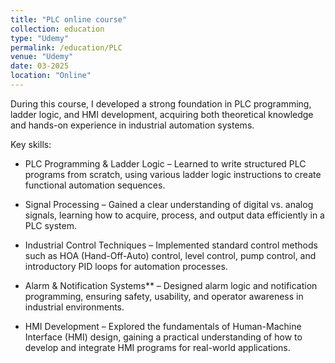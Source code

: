 ```yaml
---
title: "PLC online course"
collection: education
type: "Udemy"
permalink: /education/PLC
venue: "Udemy"
date: 03-2025
location: "Online"
---
```


During this course, I developed a strong foundation in PLC programming, ladder logic, and HMI development, acquiring both theoretical knowledge and hands-on experience in industrial automation systems.  

Key skills:

* PLC Programming & Ladder Logic – Learned to write structured PLC programs from scratch, using various ladder logic instructions to create functional automation sequences.  

* Signal Processing – Gained a clear understanding of digital vs. analog signals, learning how to acquire, process, and output data efficiently in a PLC system.  

* Industrial Control Techniques – Implemented standard control methods such as HOA (Hand-Off-Auto) control, level control, pump control, and introductory PID loops for automation processes.  

* Alarm & Notification Systems** – Designed alarm logic and notification programming, ensuring safety, usability, and operator awareness in industrial environments.  

* HMI Development – Explored the fundamentals of Human-Machine Interface (HMI) design, gaining a practical understanding of how to develop and integrate HMI programs for real-world applications.  


